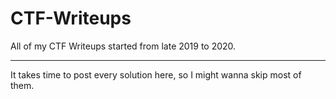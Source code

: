 # CTF-Writeups
All of my CTF Writeups started from late 2019 to 2020.


------

It takes time to post every solution here, so I might wanna skip most of them.
